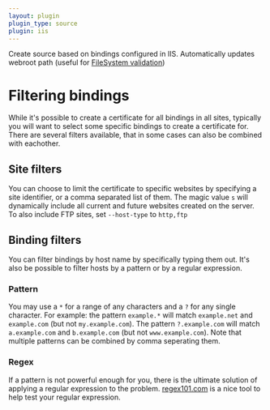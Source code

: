 ```yaml
---
layout: plugin
plugin_type: source
plugin: iis                                                
---
```

Create source based on bindings configured in IIS. Automatically updates webroot path (useful for [FileSystem validation](/reference/plugins/validation/http/filesystem))

# Filtering bindings
While it's possible to create a certificate for all bindings in all sites, typically you will want to select some 
specific bindings to create a certificate for. There are several filters available, that in some cases can also be
combined with eachother.

## Site filters
You can choose to limit the certificate to specific websites by specifying a site identifier, or a comma separated list 
of them. The magic value `s` will dynamically include all current and future websites created on the server. To also include FTP 
sites, set `‑‑host-type` to `http,ftp`

## Binding filters
You can filter bindings by host name by specifically typing them out. It's also be possible to filter hosts by a pattern
or by a regular expression.

### Pattern
You may use a `*` for a range of any characters and a `?` for any single character. For example: the pattern `example.*` 
will match `example.net` and `example.com` (but not `my.example.com`). The pattern `?.example.com` will match 
`a.example.com` and `b.example.com` (but not `www.example.com`). Note that multiple patterns can be combined by 
comma seperating them.

### Regex
If a pattern is not powerful enough for you, there is the ultimate solution of applying a regular expression to the 
problem. [regex101.com](https://regex101.com/) is a nice tool to help test your regular expression.